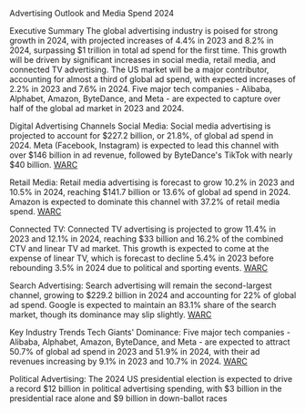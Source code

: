 Advertising Outlook and Media Spend 2024 

Executive Summary
The global advertising industry is poised for strong growth in 2024, with projected increases of 4.4% in 2023 and 8.2% in 2024, surpassing $1 trillion in total ad spend for the first time. This growth will be driven by significant increases in social media, retail media, and connected TV advertising. The US market will be a major contributor, accounting for almost a third of global ad spend, with expected increases of 2.2% in 2023 and 7.6% in 2024. Five major tech companies - Alibaba, Alphabet, Amazon, ByteDance, and Meta - are expected to capture over half of the global ad market in 2023 and 2024.

Digital Advertising Channels
Social Media: Social media advertising is projected to account for $227.2 billion, or 21.8%, of global ad spend in 2024. Meta (Facebook, Instagram) is expected to lead this channel with over $146 billion in ad revenue, followed by ByteDance's TikTok with nearly $40 billion.  [WARC](https://www.warc.com/content/article/warc-data/global-adspend-forecast-to-grow-by-82-in-2024-topping-1tn/en-GB/148919 "WARC Global Ad Spend Forecast")

Retail Media: Retail media advertising is forecast to grow 10.2% in 2023 and 10.5% in 2024, reaching $141.7 billion or 13.6% of global ad spend in 2024. Amazon is expected to dominate this channel with 37.2% of retail media spend. [WARC](https://www.warc.com/content/article/warc-data/global-adspend-forecast-to-grow-by-82-in-2024-topping-1tn/en-GB/148919 "WARC Global Ad Spend Forecast")

Connected TV: Connected TV advertising is projected to grow 11.4% in 2023 and 12.1% in 2024, reaching $33 billion and 16.2% of the combined CTV and linear TV ad market. This growth is expected to come at the expense of linear TV, which is forecast to decline 5.4% in 2023 before rebounding 3.5% in 2024 due to political and sporting events. [WARC](https://www.warc.com/content/article/warc-data/global-adspend-forecast-to-grow-by-82-in-2024-topping-1tn/en-GB/148919 "WARC Global Ad Spend Forecast")

Search Advertising: Search advertising will remain the second-largest channel, growing to $229.2 billion in 2024 and accounting for 22% of global ad spend. Google is expected to maintain an 83.1% share of the search market, though its dominance may slip slightly. [WARC](https://www.warc.com/content/article/warc-data/global-adspend-forecast-to-grow-by-82-in-2024-topping-1tn/en-GB/148919 "WARC Global Ad Spend Forecast")

Key Industry Trends
Tech Giants' Dominance: Five major tech companies - Alibaba, Alphabet, Amazon, ByteDance, and Meta - are expected to attract 50.7% of global ad spend in 2023 and 51.9% in 2024, with their ad revenues increasing by 9.1% in 2023 and 10.7% in 2024. [WARC](https://www.warc.com/content/article/warc-data/global-adspend-forecast-to-grow-by-82-in-2024-topping-1tn/en-GB/148919 "WARC Global Ad Spend Forecast")

Political Advertising: The 2024 US presidential election is expected to drive a record $12 billion in political advertising spending, with $3 billion in the presidential race alone and $9 billion in down-ballot races